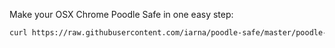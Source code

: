 Make your OSX Chrome Poodle Safe in one easy step:

```sh
curl https://raw.githubusercontent.com/iarna/poodle-safe/master/poodle-safe-osx-chrome.sh | bash
```
